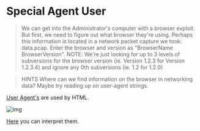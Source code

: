 # Special Agent User
>We can get into the Administrator's computer with a browser exploit. But first, we need to figure out what browser they're using. Perhaps this information is located in a network packet capture we took: data.pcap. Enter the browser and version as "BrowserName BrowserVersion". NOTE: We're just looking for up to 3 levels of subversions for the browser version (ie. Version 1.2.3 for Version 1.2.3.4) and ignore any 0th subversions (ie. 1.2 for 1.2.0)

>HINTS
Where can we find information on the browser in networking data? Maybe try reading up on user-agent strings.

[User Agent's](https://de.wikipedia.org/wiki/User_Agent) are used by HTML.

![img](https://image.prntscr.com/image/vNrJyn0iT-ihYEbdQkWFxw.png)

[Here](https://developers.whatismybrowser.com/useragents/parse/) you can interpret them.

